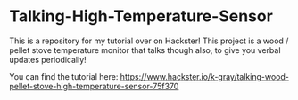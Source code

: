 # Talking-High-Temperature-Sensor
This is a repository for my tutorial over on Hackster!  This project is a wood / pellet stove temperature monitor that talks though also, to give you verbal updates periodically!

You can find the tutorial here:
https://www.hackster.io/k-gray/talking-wood-pellet-stove-high-temperature-sensor-75f370
